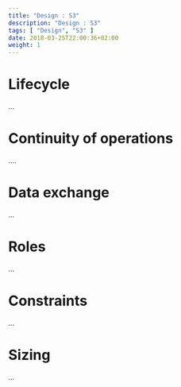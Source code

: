 ```yaml
---
title: "Design : S3"
description: "Design : S3"
tags: [ "Design", "S3" ]
date: 2018-03-25T22:00:36+02:00
weight: 1
---
```

# Lifecycle 

...

# Continuity of operations

....

# Data exchange

...

# Roles 

...

# Constraints

...

# Sizing

...
